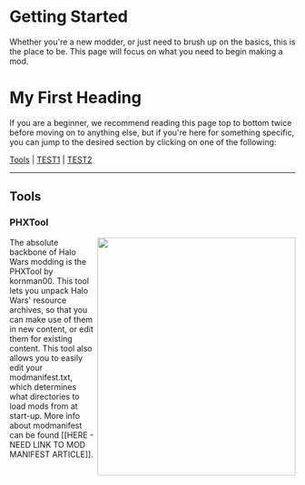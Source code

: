 # Getting Started
Whether you're a new modder, or just need to brush up on the basics, this is the place to be.
This page will focus on what you need to begin making a mod. 

<h1>My First Heading</h1>

If you are a beginner, we recommend reading this page top to bottom twice before moving on to anything else, but if you're here for something specific, you can jump to the desired section by clicking on one of the following:

[Tools](#ToolsHeader) | [TEST1](#) | [TEST2](#)

***

<a name="ToolsHeader"></a>
## Tools
### PHXTool
<img align="right" width="349" height="420" src="https://media.discordapp.net/attachments/339462193051336705/575045099910856714/Unbenannt.png?width=523&height=630">
The absolute backbone of Halo Wars modding is the PHXTool by kornman00. This tool lets you unpack Halo Wars' resource archives, so that you can make use of them in new content, or edit them for existing content. This tool also allows you to easily edit your modmanifest.txt, which determines what directories to load mods from at start-up. More info about modmanifest can be found [[HERE - NEED LINK TO MOD MANIFEST ARTICLE]].
